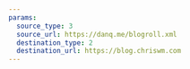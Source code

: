 ```yaml
---
params:
  source_type: 3
  source_url: https://danq.me/blogroll.xml
  destination_type: 2
  destination_url: https://blog.chriswm.com
---
```

